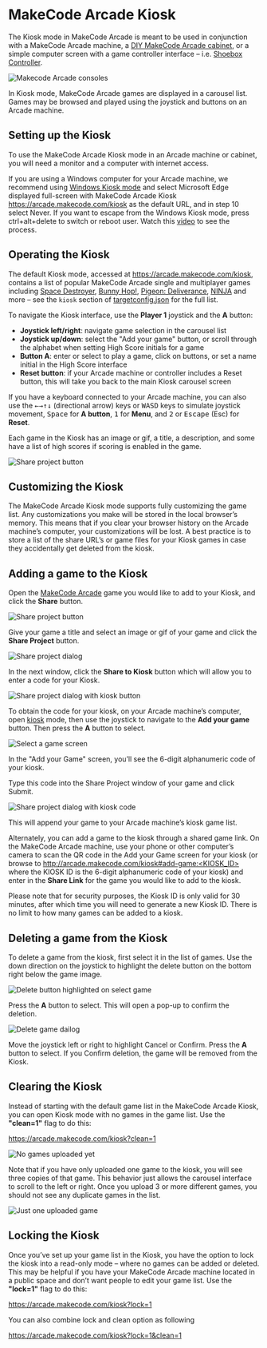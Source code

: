 # MakeCode Arcade Kiosk

The Kiosk mode in MakeCode Arcade is meant to be used in conjunction with a MakeCode Arcade machine, a [DIY MakeCode Arcade cabinet]( https://arcade.makecode.com/hardware/raspberry-pi/wooden-cabinet), or a simple computer screen with a game controller interface – i.e. [Shoebox Controller](https://arcade.makecode.com/hardware/shoebox-controller).

![Makecode Arcade consoles](/static/hardware/kiosk/makecode-arcade-machines.jpg)

In Kiosk mode, MakeCode Arcade games are displayed in a carousel list. Games may be browsed and played using the joystick and buttons on an Arcade machine.

## Setting up the Kiosk

To use the MakeCode Arcade Kiosk mode in an Arcade machine or cabinet, you will need a monitor and a computer with internet access.

If you are using a Windows computer for your Arcade machine, we recommend using [Windows Kiosk mode](https://learn.microsoft.com/en-us/deployedge/microsoft-edge-configure-kiosk-mode#configure-using-windows-settings) and select Microsoft Edge displayed full-screen with MakeCode Arcade Kiosk https://arcade.makecode.com/kiosk as the default URL, and in step 10 select Never. If you want to escape from the Windows Kiosk mode, press ctrl+alt+delete to switch or reboot user. Watch this [video](https://youtu.be/Z8alME1nRmQ) to see the process.

## Operating the Kiosk

The default Kiosk mode, accessed at https://arcade.makecode.com/kiosk, contains a list of popular MakeCode Arcade single and multiplayer games including [Space Destroyer](https://arcade.makecode.com/25572-25731-72869-29244), [Bunny Hop!](https://arcade.makecode.com/84490-94874-87123-99597), [Pigeon: Deliverance](https://arcade.makecode.com/60307-91678-81892-80686), [NINJA](https://arcade.makecode.com/16040-59904-05312-47571) and more – see the `kiosk` section of [targetconfig.json](https://github.com/microsoft/pxt-arcade/blob/master/targetconfig.json) for the full list.

To navigate the Kiosk interface, use the **Player 1** joystick and the **A** button:

* **Joystick left/right**: navigate game selection in the carousel list
* **Joystick up/down**: select the "Add your game" button, or scroll through the alphabet when setting High Score initials for a game
* **Button A**: enter or select to play a game, click on buttons, or set a name initial in the High Score interface
* **Reset button**: if your Arcade machine or controller includes a Reset button, this will take you back to the main Kiosk carousel screen

If you have a keyboard connected to your Arcade machine, you can also use the <kbd>←</kbd><kbd>→</kbd><kbd>↑</kbd><kbd>↓</kbd> (directional arrow) keys or <kbd>W</kbd><kbd>A</kbd><kbd>S</kbd><kbd>D</kbd> keys to simulate joystick movement, 
<kbd>Space</kbd> for **A button**, <kbd>1</kbd> for **Menu**, and <kbd>2</kbd> or <kbd>Escape</kbd> (Esc) for **Reset**.

Each game in the Kiosk has an image or gif, a title, a description, and some have a list of high scores if scoring is enabled in the game.

![Share project button](/static/hardware/kiosk/hot-air-balloon.png)

## Customizing the Kiosk

The MakeCode Arcade Kiosk mode supports fully customizing the game list. Any customizations you make will be stored in the local browser’s memory. This means that if you clear your browser history on the Arcade machine’s computer, your customizations will be lost. A best practice is to store a list of the share URL’s or game files for your Kiosk games in case they accidentally get deleted from the kiosk.

## Adding a game to the Kiosk

Open the [MakeCode Arcade]( https://arcade.makecode.com) game you would like to add to your Kiosk, and click the **Share** button.

![Share project button](/static/hardware/kiosk/share-button.png)

Give your game a title and select an image or gif of your game and click the **Share Project** button.

![Share project dialog](/static/hardware/kiosk/share-project.png)

In the next window, click the **Share to Kiosk** button which will allow you to enter a code for your Kiosk.

![Share project dialog with kiosk button](/static/hardware/kiosk/share-kiosk-button.png)

To obtain the code for your kiosk, on your Arcade machine’s computer, open [kiosk](https://arcade.makecode.com/kiosk) mode, then use the joystick to navigate to the **Add your game** button. Then press the **A** button to select.

![Select a game screen](/static/hardware/kiosk/select-a-game.png)

In the "Add your Game" screen, you’ll see the 6-digit alphanumeric code of your kiosk.

Type this code into the Share Project window of your game and click Submit.

![Share project dialog with kiosk code](/static/hardware/kiosk/share-kiosk-code.png)

This will append your game to your Arcade machine’s kiosk game list.

Alternately, you can add a game to the kiosk through a shared game link. On the MakeCode Arcade machine, use your phone or other computer’s camera to scan the QR code in the Add your Game screen for your kiosk (or browse to http://arcade.makecode.com/kiosk#add-game:<KIOSK_ID> where the KIOSK ID is the 6-digit alphanumeric code of your kiosk) and enter in the **Share Link** for the game you would like to add to the kiosk.

Please note that for security purposes, the Kiosk ID is only valid for 30 minutes, after which time you will need to generate a new Kiosk ID. There is no limit to how many games can be added to a kiosk.

## Deleting a game from the Kiosk

To delete a game from the kiosk, first select it in the list of games. Use the down direction on the joystick to highlight the delete button on the bottom right below the game image.

![Delete button highlighted on select game](/static/hardware/kiosk/delete-button-highlighted.png)

Press the **A** button to select. This will open a pop-up to confirm the deletion.

![Delete game dailog](/static/hardware/kiosk/delete-game-modal.png)


Move the joystick left or right to highlight Cancel or Confirm. Press the **A** button to select. If you Confirm deletion, the game will be removed from the Kiosk.

## Clearing the Kiosk

Instead of starting with the default game list in the MakeCode Arcade Kiosk, you can open Kiosk mode with no games in the game list. Use the **"clean=1"** flag to do this:

https://arcade.makecode.com/kiosk?clean=1

![No games uploaded yet](/static/hardware/kiosk/no-uploaded-games.png)

Note that if you have only uploaded one game to the kiosk, you will see three copies of that game. This behavior just allows the carousel interface to scroll to the left or right. Once you upload 3 or more different games, you should not see any duplicate games in the list.

![Just one uploaded game](/static/hardware/kiosk/single-uploaded-game.png)

## Locking the Kiosk

Once you’ve set up your game list in the Kiosk, you have the option to lock the kiosk into a read-only mode – where no games can be added or deleted. This may be helpful if you have your MakeCode Arcade machine located in a public space and don’t want people to edit your game list. Use the **"lock=1"** flag to do this:

https://arcade.makecode.com/kiosk?lock=1

You can also combine lock and clean option as following

https://arcade.makecode.com/kiosk?lock=1&clean=1

